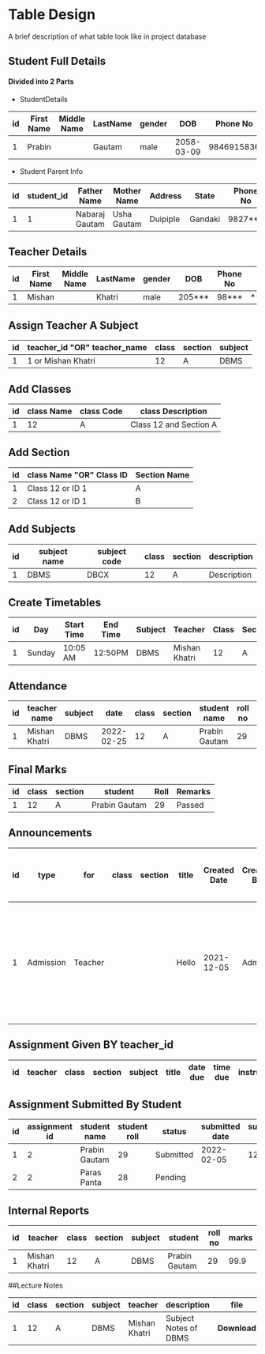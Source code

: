 
# Table Design

A brief description of what table look like in project database

## Student Full Details
#### Divided into 2 Parts
- StudentDetails

| id | First Name | Middle Name | LastName | gender | DOB | Phone No | Email | Address | Class | Section | Roll No | Photo |
|--|------------|-------------|----------|--------|-----|----------|-------|---------|-------|---------|---------|-------|
| 1 | Prabin| |Gautam|male|2058-03-09|9846915836|prabeen122@gmail.com|Lamjung|12|A|29|**Download**

- Student Parent Info

| id | student_id | Father Name | Mother Name | Address | State | Phone No | Additional Phone | Email | Photo |
|----|------------|-------------|-------------|---------|-------|----------|------------------|-------|-------|
|1|1|Nabaraj Gautam|Usha Gautam|Duipiple|Gandaki|9827***| | ***@gmail.com | **Download** 

## Teacher Details

| id | First Name | Middle Name | LastName | gender | DOB | Phone No | Email | Address | Photo |
|----|------------|-------------|----------|--------|-----|----------|-------|---------|-------|
|1|Mishan| | Khatri|male|205***|98***|**@gmail.com|Pokhara|**Download**

## Assign Teacher A Subject

| id | teacher_id "OR" teacher_name | class | section | subject |
|----|------------------------------|-------|---------|---------|
|1|1 or Mishan Khatri|12|A|DBMS

## Add Classes

| id | class Name | class Code | class Description |
|----|------------|------------|-------------------|
|1|12|A|Class 12 and Section A

## Add Section

| id | class Name "OR" Class ID | Section Name |
|----|--------------------------|--------------|
|1|Class 12 or ID 1|A|
|2|Class 12 or ID 1|B|

## Add Subjects

| id | subject name | subject code | class | section | description |
|----|--------------|--------------|-------|---------|-------------|
|1|DBMS|DBCX|12|A|Description 

## Create Timetables

| id | Day | Start Time | End Time | Subject | Teacher | Class | Section |
|----|-----|------------|----------|---------|---------|-------|---------|
|1|Sunday|10:05 AM|12:50PM|DBMS|Mishan Khatri|12|A

## Attendance

| id | teacher name  | subject | date       | class | section | student name  | roll no | Attendance |
|----|---------------|---------|------------|-------|---------|---------------|---------|------------|
| 1  | Mishan Khatri | DBMS    | 2022-02-25 | 12    | A       | Prabin Gautam | 29      | Absent     |

## Final Marks

| id | class | section | student       | Roll | Remarks |
|----|-------|---------|---------------|------|---------|
| 1  | 12    | A       | Prabin Gautam | 29   | Passed  |

## Announcements

| id | type      | for     | class | section | title | Created Date | Created BY | Creator Name or Creator ID                                                         |
|----|-----------|---------|-------|---------|-------|--------------|------------|------------------------------------------------------------------------------------|
| 1  | Admission | Teacher |       |         | Hello | 2021-12-05   | Admin      | Prabin Gautam \|\| Id of Prabin Gautam Needed (To show profile picture of Creator) |

## Assignment Given BY teacher_id

| id | teacher  | class | section | subject | title | date due | time due | instruction | created date | file |
|----|----------|-------|---------|---------|-------|----------|----------|-------------|--------------|------|

## Assignment Submitted By Student

| id | assignment id | student name  | student roll | status     | submitted date | submitted time | file | remark    |
|----|---------------|---------------|--------------|------------|----------------|----------------|------|-----------|
| 1  | 2             | Prabin Gautam | 29           | Submitted  | 2022-02-05     | 12:05 AM       | --   | Well done |
| 2  | 2             | Paras Panta   | 28           | Pending    |                |                |      |           |

## Internal Reports

| id | teacher | class | section | subject | student | roll no | marks |
|----|---------|-------|---------|---------|---------|---------|-------|
|1|Mishan Khatri|12|A|DBMS|Prabin Gautam|29|99.9

##Lecture Notes

| id | class | section | subject | teacher       | description           | file         |
|----|-------|---------|---------|---------------|-----------------------|--------------|
| 1  | 12    | A       | DBMS    | Mishan Khatri | Subject Notes of DBMS | **Download** |
